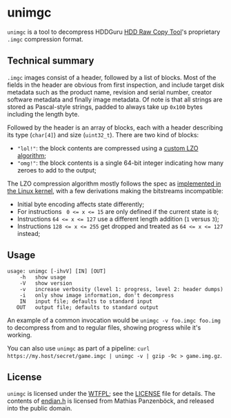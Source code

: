 # unimgc

`unimgc` is a tool to decompress HDDGuru [HDD Raw Copy Tool](http://www.hddguru.com/software/HDD-Raw-Copy-Tool/)'s proprietary `.imgc` compression format.

## Technical summary

`.imgc` images consist of a header, followed by a list of blocks. Most of the fields in the header are obvious from first inspection,
and include target disk metadata such as the product name, revision and serial number, creator software metadata and finally image metadata.
Of note is that all strings are stored as Pascal-style strings, padded to always take up `0x100` bytes including the length byte.

Followed by the header is an array of blocks, each with a header describing its type (`char[4]`) and size (`uint32_t`). There are two kind of blocks:

* `"lol!"`: the block contents are compressed using a [custom LZO algorithm](https://github.com/synopse/mORMot/blob/master/SynLZO.pas);
* `"omg!"`: the block contents is a single 64-bit integer indicating how many zeroes to add to the output;

The LZO compression algorithm mostly follows the spec as [implemented in the Linux kernel](https://www.infradead.org/~mchehab/kernel_docs/unsorted/lzo.html),
with a few derivations making the bitstreams incompatible:

* Initial byte encoding affects state differently;
* For instructions ` 0 <= x <= 15` are only defined if the current state is `0`;
* Instructions `64 <= x <= 127` use a different length addition (`1` versus `3`);
* Instructions `128 <= x <= 255` get dropped and treated as `64 <= x <= 127` instead;

## Usage

```
usage: unimgc [-ihvV] [IN] [OUT]
    -h 	 show usage
    -V 	 show version
    -v 	 increase verbosity (level 1: progress, level 2: header dumps)
    -i 	 only show image information, don't decompress
    IN 	 input file; defaults to standard input
   OUT 	 output file; defaults to standard output
```

An example of a common invocation would be `unimgc -v foo.imgc foo.img` to decompress from and to regular files, showing progress while it's working.

You can also use `unimgc` as part of a pipeline: `curl https://my.host/secret/game.imgc | unimgc -v | gzip -9c > game.img.gz`.

## License

`unimgc` is licensed under the [WTFPL](http://www.wtfpl.net/txt/copying/); see the [LICENSE](LICENSE) file for details.
The contents of [endian.h](endian.h) is licensed from Mathias Panzenböck, and released into the public domain.
